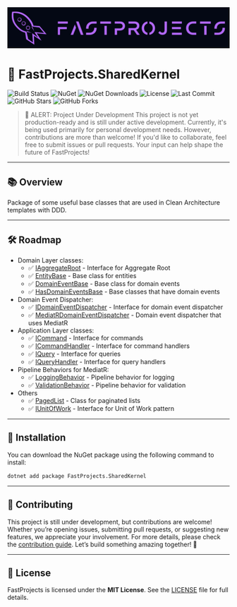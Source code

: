 <div align="center">
  <img src="docs/assets/logo.png" alt="Project Logo" width="800"/>
</div>

# 🚀 **FastProjects.SharedKernel**

![Build Status](https://github.com/Fast-Projects-NET/FastProjects.SharedKernel/actions/workflows/test.yml/badge.svg)
![NuGet](https://img.shields.io/nuget/v/FastProjects.SharedKernel.svg)
![NuGet Downloads](https://img.shields.io/nuget/dt/FastProjects.SharedKernel.svg)
![License](https://img.shields.io/github/license/Fast-Projects-NET/FastProjects.SharedKernel.svg)
![Last Commit](https://img.shields.io/github/last-commit/Fast-Projects-NET/FastProjects.SharedKernel.svg)
![GitHub Stars](https://img.shields.io/github/stars/Fast-Projects-NET/FastProjects.SharedKernel.svg)
![GitHub Forks](https://img.shields.io/github/forks/Fast-Projects-NET/FastProjects.SharedKernel.svg)



> 🚨 ALERT: Project Under Development
> This project is not yet production-ready and is still under active development. Currently, it's being used primarily for personal development needs. However, contributions are more than welcome! If you'd like to collaborate, feel free to submit issues or pull requests. Your input can help shape the future of FastProjects!

---

## 📚 **Overview**

Package of some useful base classes that are used in Clean Architecture templates with DDD.

---

## 🛠 **Roadmap**

- Domain Layer classes:
    - ✅ [IAggregateRoot](src/FastProjects.SharedKernel/IAggregateRoot.cs) - Interface for Aggregate Root
    - ✅ [EntityBase](src/FastProjects.SharedKernel/EntityBase.cs) - Base class for entities
    - ✅ [DomainEventBase](src/FastProjects.SharedKernel/DomainEventBase.cs) - Base class for domain events
    - ✅ [HasDomainEventsBase](src/FastProjects.SharedKernel/HasDomainEventsBase.cs) - Base classes that have domain events
- Domain Event Dispatcher:
    - ✅ [IDomainEventDispatcher](src/FastProjects.SharedKernel/IDomainEventDispatcher.cs) - Interface for domain event dispatcher
    - ✅ [MediatRDomainEventDispatcher](src/FastProjects.SharedKernel/MediatRDomainEventDispatcher.cs) - Domain event dispatcher that uses MediatR
- Application Layer classes:
    - ✅ [ICommand](src/FastProjects.SharedKernel/ICommand.cs) - Interface for commands
    - ✅ [ICommandHandler](src/FastProjects.SharedKernel/ICommandHandler.cs) - Interface for command handlers
    - ✅ [IQuery](src/FastProjects.SharedKernel/IQuery.cs) - Interface for queries
    - ✅ [IQueryHandler](src/FastProjects.SharedKernel/IQueryHandler.cs) - Interface for query handlers
- Pipeline Behaviors for MediatR:
    - ✅ [LoggingBehavior](src/FastProjects.SharedKernel/Behaviors/LoggingBehavior.cs) - Pipeline behavior for logging
    - ✅ [ValidationBehavior](src/FastProjects.SharedKernel/Behaviors/ValidationBehavior.cs) - Pipeline behavior for validation
- Others
    - ✅ [PagedList](src/FastProjects.SharedKernel/PagedList.cs) - Class for paginated lists
    - ✅ [IUnitOfWork](src/FastProjects.SharedKernel/IUnitOfWork.cs) - Interface for Unit of Work pattern

---

## 🚀 **Installation**

You can download the NuGet package using the following command to install:
```bash
dotnet add package FastProjects.SharedKernel
```

---

## 🤝 **Contributing**

This project is still under development, but contributions are welcome! Whether you’re opening issues, submitting pull requests, or suggesting new features, we appreciate your involvement. For more details, please check the [contribution guide](CONTRIBUTING.md). Let’s build something amazing together! 🎉

---

## 📄 **License**

FastProjects is licensed under the **MIT License**. See the [LICENSE](LICENSE) file for full details.
